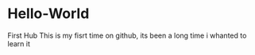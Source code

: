 # Hello-World
First Hub
This is my fisrt time on github, its been a long time i whanted to learn it
